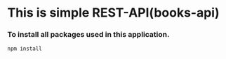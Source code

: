 # This is simple REST-API(books-api)

### To install all packages used in this application.
`` npm install ``
